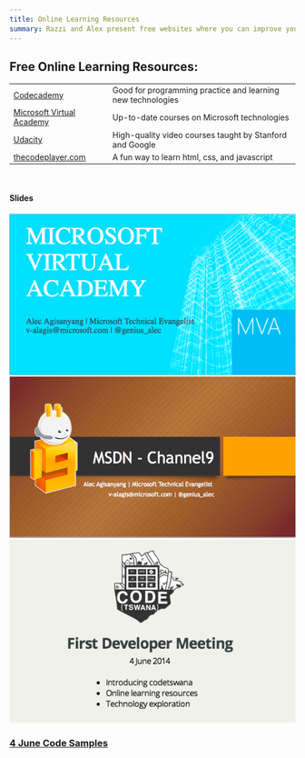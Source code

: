 ```yaml
---
title: Online Learning Resources
summary: Razzi and Alex present free websites where you can improve your skills as a developer.
---
```


## Free Online Learning Resources:

<div class="inner cover">
  <table class="table table-striped">
    <tr>
      <td><a href="http://www.codecademy.com">Codecademy</a></td>
      <td>Good for programming practice and learning new technologies</td>
    </tr>
    <tr>
      <td><a href="http://www.microsoftvirtualacademy.com">Microsoft Virtual Academy</a></td>
      <td>Up-to-date courses on Microsoft technologies</td>
    </tr>
    <tr>
      <td><a href="http://www.udacity.com">Udacity</a></td>
      <td>High-quality video courses taught by Stanford and Google</td>
    </tr>
    <tr>
      <td><a href="http://www.thecodeplayer.com">thecodeplayer.com</a></td>
      <td>A fun way to learn html, css, and javascript</td>
    </tr>
  </table>

  <br>
  <h4>Slides</h4>
  <div class="row">
    <div class="col-md-4"><a href="https://speakerdeck.com/codetswana/microsoft-virtual-academy"><img class="img-responsive" src="/img/mva.png"></a></div>
    <a href="https://speakerdeck.com/codetswana/channel-9" class="col-md-4"><img class="img-responsive" src="/img/channel9.png"></a>
    <a href="http://slides.com/razzi/deck-2#/" class="col-md-4"><img class="img-responsive" src="/img/first_developer_meeting.png"></a>
  </div>
  <h3><a href="https://github.com/codetswana/4_june_demos">4 June Code Samples</a></h3>

</div>
